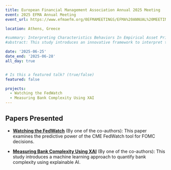 ```yaml
---
title: European Financial Management Association Annual 2025 Meeting
event: 2025 EFMA Annual Meeting
event_url: https://www.efmaefm.org/0EFMAMEETINGS/EFMA%20ANNUAL%20MEETINGS/2025-Greece/2025%20meetings.php

location: Athens, Greece

#summary: Interpreting Characteristics Behaviors In Empirical Asset Pricing
#abstract: This study introduces an innovative framework to interpret the behaviors of firm characteristics in predicting expected returns through machine learning models, directly addressing the challenges of transparency and interpretability. Our approach utilizes the Local Interpretable Model-Agnostic Explanations (LIME) to evaluate firm characteristics based on their statistical significance and behaviors—linearity, independence, insignificance, and interaction—offering a novel perspective on their predictive roles. Empirical findings demonstrate a complex interplay among these behaviors, with interaction effects playing a pivotal role, thus challenging the traditional emphasis on linear and independent influences in asset pricing models. Our research provides new insights into the mechanisms of machine learning predictions in asset pricing, paving the way for further exploration into the economic rationale behind data-driven findings and enhancing understanding of complex asset pricing dynamics.

date: '2025-06-25'
date_end: '2025-06-28'
all_day: true


# Is this a featured talk? (true/false)
featured: false

projects:
  - Watching the FedWatch 
  - Measuring Bank Complexity Using XAI 
---
```


## Papers Presented

- [**Watching the FedWatch**](https://henryhuang1996.github.io/Shengyu-Huang.github.io/project/watching-the-fedwatch/) (By one of the co-authors): This paper examines the predictive power of the CME FedWatch tool for FOMC decisions.
  
- [**Measuring Bank Complexity Using XAI**](https://henryhuang1996.github.io/Shengyu-Huang.github.io/project/measuring-bank-complexity-using-xai/) (By one of the co-authors): This study introduces a machine learning approach to quantify bank complexity using explainable AI.

